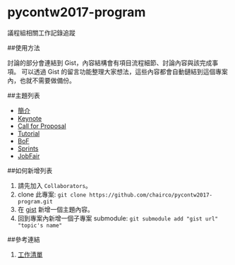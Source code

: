 # pycontw2017-program

議程組相關工作記錄追蹤


##使用方法

討論的部分會連結到 Gist，內容結構會有項目流程細節、討論內容與該完成事項。
可以透過 Gist 的留言功能整理大家想法，這些內容都會自動鏈結到這個專案內，也就不需要做備份。


##主題列表

* [簡介](README.md)
* [Keynote](https://gist.github.com/chairco/65679bdd5e792ae24bb3aa813ef59290/c51295444b22b48fee7a2eb8c29a5022b6ae69e9)
* [Call for Proposal](https://gist.github.com/chairco/7360f60a6396e6e7fddf056ff2b8b70a/26da4f624e873298ae91cb45d6c93c2913c7720b)
* [Tutorial](https://gist.github.com/chairco/d0911f60e1be2ee2540dc235f7676fbc/bd51f238d5bebee8279109f6fc737ca508c75b50)
* [BoF](https://gist.github.com/chairco/48f959c681d25617c60e4d3374b26992)
* [Sprints](https://gist.github.com/chairco/8d96f455786c50e8aed04d343105ccb0/cd721eeceeb2c7798d50bb0a4e4c2343dad34161)
* [JobFair](https://gist.github.com/chairco/615d302fae03e9a368c0cd3d3988cc29/428b6b2abeeaa288ca272d16d2e40187a5e6706d)


##如何新增列表

1. 請先加入 `Collaborators`。
2. clone 此專案:
`git clone https://github.com/chairco/pycontw2017-program.git` 
3. 在 [gist](https://gist.github.com/) 新增一個主題內容。
4. 回到專案內新增一個子專案 submodule:
`git submodule add "gist url" "topic's name"`


##參考連結
1. [工作清單](https://docs.google.com/document/d/1hCUG9Qg0fRrys1S3tZ4tzxmdSxBrYYJuRSo3F8hgpHs/edit?usp=drive_web)


